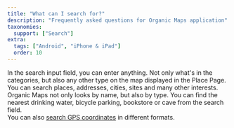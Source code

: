 ```yaml
---
title: "What can I search for?"
description: "Frequently asked questions for Organic Maps application"
taxonomies:
  support: ["Search"]
extra:
  tags: ["Android", "iPhone & iPad"]
  order: 10
---
```


In the search input field, you can enter anything. Not only what's in the categories, but also any other type on the map displayed in the Place Page.  
You can search places, addresses, cities, sites and many other interests. Organic Maps not only looks by name, but also by type. You can find the nearest drinking water, bicycle parking, bookstore or cave from the search field.  
You can also [search GPS coordinates](@/support/search-gps-coordinates/index.md) in different formats.
